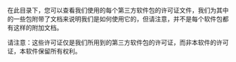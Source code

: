 在此目录下，您可以查看我们使用的每个第三方软件包的许可证文件，我们为其中的一些包附带了文档来说明我们是如何使用它的，但请注意，并不是每个软件包都有这样的附加文档。

请注意：这些许可证仅是我们所用到的第三方软件包的许可证，而非本软件的许可证，本软件保留所有权利。
